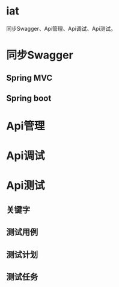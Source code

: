 # iat
同步Swagger、Api管理、Api调试、Api测试。

# 同步Swagger

## Spring MVC

## Spring boot

# Api管理

# Api调试

# Api测试

## 关键字

## 测试用例

## 测试计划

## 测试任务
